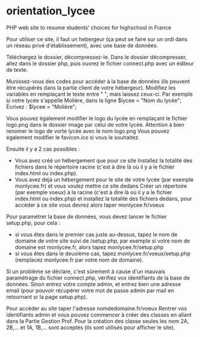 # orientation_lycee
PHP web site to resume students' choices for highschool in France


Pour utiliser ce site, il faut un hebergeur (ça peut se faire sur un ordi dans un réseau privé d'établissement), avec une base de données.

Téléchargez le dossier, décompressez-le. Dans le dossier décompresser, allez dans le dossier php, puis ouvrez le fichier connect.php avec un éditeur de texte.

Munissez-vous des codes pour accéder à la base de données (ils peuvent être récupérés dans la partie client de votre hébergeur).
Modifiez les variables en remplaçant le texte entre " ", mais laissez ceux-ci. Par exemple si votre lycée s'appelle Molière, dans la ligne 
$lycee = "Nom du lycée";
Écrivez :
$lycee = "Molière";

Vous pouvez également modifier le logo du lycée en remplaçant le fichier logo.png dans le dossier image par celui de votre lycée. Attention à bien renomer le logo de vorte lycée avec le nom logo.png
Vous pouvez également modifier le favicon.ico si vous le souhaitez.

Ensuite il y a 2 cas possibles :
- Vous avez créé un hébergement que pour ce site
Installez la totalité des fichiers dans le répertoire racine (c'est à dire là où il y a le fichier index.html ou index.php).
- Vous avez déjà un hébergement pour le site de votre lycée (par exemple monlycee.fr) et vous voulez mettre ce site dedans
Créer un répertoire (par exemple voeux) à la racine (c'est à dire là où il y a le fichier index.html ou index.php) et installez la totalité des fichiers dedans, pour accéder à ce site vous devrez alors taper monlycee.fr/voeux

Pour paramétrer la base de données, vous devez lancer le fichier setup.php, pour cela :
- si vous êtes dans le premier cas juste au-dessus, tapez le nom de domaine de votre site suivi de /setup.php, par exemple si votre nom de domaine est monlycee.fr, alors tapez monlycee.fr/setup.php
- si vous êtes dans le deuxième cas, tapez monlycee.fr/voeux/setup.php (remplacez monlycee.fr par votre nom de domaine).

Si un problème se déclare, c'est sûrement à cause d'un mauvais paramétrage du fichier connect.php, vérifiez vos identifiants de la base de données.
Sinon entrez votre compte admin, et entrez bien une adresse email (pour pouvoir récupérer votre mot de passe admin par mail en retournant sr la page setup.php).

Pour accèder au site taper l'adresse nomdedomaine.fr/voeux
Rentrer vos identifiants admin et vous pouvez commencer à créer des classes en allant dans la Partie Gestion Prof.
Pour la création des classe seules les nom 2A, 2B,… et 1A, 1B,… sont acceptés (ils sont utilisés pour afficher le site).
